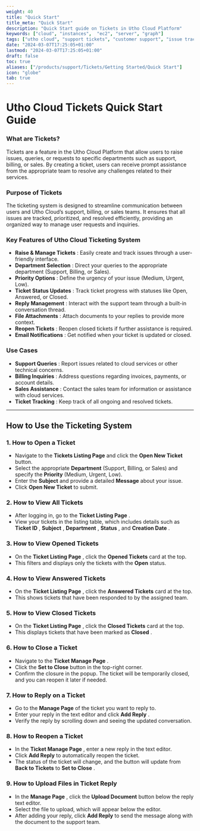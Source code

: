 ```yaml
---
weight: 40
title: "Quick Start"
title_meta: "Quick Start"
description: "Quick Start guide on Tickets in Utho Cloud Platform"
keywords: ["cloud", "instances",  "ec2", "server", "graph"]
tags: ["utho cloud", "support tickets", "customer support", "issue tracking", "cloud helpdesk"]
date: "2024-03-07T17:25:05+01:00"
lastmod: "2024-03-07T17:25:05+01:00"
draft: false
toc: true
aliases: ["/products/support/Tickets/Getting Started/Quick Start"]
icon: "globe"
tab: true
---
```


# **Utho Cloud Tickets Quick Start Guide**

### **What are Tickets?**

Tickets are a feature in the Utho Cloud Platform that allow users to raise issues, queries, or requests to specific departments such as support, billing, or sales. By creating a ticket, users can receive prompt assistance from the appropriate team to resolve any challenges related to their services.

### **Purpose of Tickets**

The ticketing system is designed to streamline communication between users and Utho Cloud’s support, billing, or sales teams. It ensures that all issues are tracked, prioritized, and resolved efficiently, providing an organized way to manage user requests and inquiries.

### **Key Features of Utho Cloud Ticketing System**

* **Raise & Manage Tickets** : Easily create and track issues through a user-friendly interface.
* **Department Selection** : Direct your queries to the appropriate department (Support, Billing, or Sales).
* **Priority Options** : Define the urgency of your issue (Medium, Urgent, Low).
* **Ticket Status Updates** : Track ticket progress with statuses like Open, Answered, or Closed.
* **Reply Management** : Interact with the support team through a built-in conversation thread.
* **File Attachments** : Attach documents to your replies to provide more context.
* **Reopen Tickets** : Reopen closed tickets if further assistance is required.
* **Email Notifications** : Get notified when your ticket is updated or closed.

### **Use Cases**

* **Support Queries** : Report issues related to cloud services or other technical concerns.
* **Billing Inquiries** : Address questions regarding invoices, payments, or account details.
* **Sales Assistance** : Contact the sales team for information or assistance with cloud services.
* **Ticket Tracking** : Keep track of all ongoing and resolved tickets.

---

## **How to Use the Ticketing System**

### **1. How to Open a Ticket**

* Navigate to the **Tickets Listing Page** and click the **Open New Ticket** button.
* Select the appropriate **Department** (Support, Billing, or Sales) and specify the **Priority** (Medium, Urgent, Low).
* Enter the **Subject** and provide a detailed **Message** about your issue.
* Click **Open New Ticket** to submit.

### **2. How to View All Tickets**

* After logging in, go to the  **Ticket Listing Page** .
* View your tickets in the listing table, which includes details such as  **Ticket ID** ,  **Subject** ,  **Department** ,  **Status** , and  **Creation Date** .

### **3. How to View Opened Tickets**

* On the  **Ticket Listing Page** , click the **Opened Tickets** card at the top.
* This filters and displays only the tickets with the **Open** status.

### **4. How to View Answered Tickets**

* On the  **Ticket Listing Page** , click the **Answered Tickets** card at the top.
* This shows tickets that have been responded to by the assigned team.

### **5. How to View Closed Tickets**

* On the  **Ticket Listing Page** , click the **Closed Tickets** card at the top.
* This displays tickets that have been marked as  **Closed** .

### **6. How to Close a Ticket**

* Navigate to the  **Ticket Manage Page** .
* Click the **Set to Close** button in the top-right corner.
* Confirm the closure in the popup. The ticket will be temporarily closed, and you can reopen it later if needed.

### **7. How to Reply on a Ticket**

* Go to the **Manage Page** of the ticket you want to reply to.
* Enter your reply in the text editor and click  **Add Reply** .
* Verify the reply by scrolling down and seeing the updated conversation.

### **8. How to Reopen a Ticket**

* In the  **Ticket Manage Page** , enter a new reply in the text editor.
* Click **Add Reply** to automatically reopen the ticket.
* The status of the ticket will change, and the button will update from **Back to Tickets** to  **Set to Close** .

### **9. How to Upload Files in Ticket Reply**

* In the  **Manage Page** , click the **Upload Document** button below the reply text editor.
* Select the file to upload, which will appear below the editor.
* After adding your reply, click **Add Reply** to send the message along with the document to the support team.
